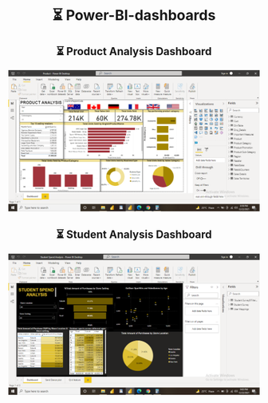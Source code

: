 
<h1 align="center">⏳ Power-BI-dashboards</h1>

<h2 align="center">⏳ Product Analysis Dashboard</h2>

![alt-text](https://github.com/SamruddhiS98/Power-BI-dashboards/blob/main/Screenshot%20(1076).png)


<h2 align="center">⏳ Student Analysis Dashboard</h2>

![alt-text](https://github.com/SamruddhiS98/Power-BI-dashboards/blob/main/Screenshot%20(1077).png)


